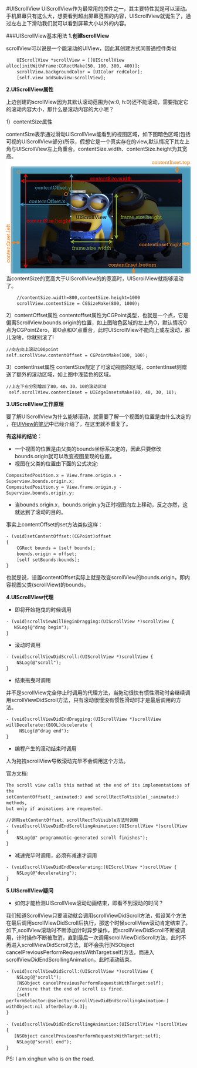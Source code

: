 #UIScrollView
UIScrollView作为最常用的控件之一，其主要特性就是可以滚动。手机屏幕只有这么大，想要看到超出屏幕范围的内容，UIScrollView就诞生了，通过左右上下滑动我们就可以看到屏幕大小以外的内容。

###UIScrollView基本用法
**1.创建scrollView**

scrollView可以说是一个能滚动的UIView，因此其创建方式同普通控件类似
```objc
    UIScrollView *scrollView = [[UIScrollView alloc]initWithFrame:CGRectMake(50, 100, 300, 400)];
    scrollView.backgroundColor = [UIColor redColor];
    [self.view addSubview:scrollView];
```
**2.UIScrollView属性**

上边创建的scrollView因为其默认滚动范围为{w:0, h:0}还不能滚动，需要指定它的滚动内容大小，那什么是滚动内容的大小呢？

1）contentSize属性 
                                                       
contentSize表示通过滑动UIScrollView能看到的视图区域，如下图暗色区域(包括可视的UIScrollView部分)所示，假想它是一个真实存在的view,默认情况下其左上角与UIScrollView左上角重合。contentSize.width、contentSize.height为其宽高。
![](/assets/pic3-1.png)
当contentSize的宽高大于UIScrollView的的宽高时，UIScrollView就能够滚动了。
```objc
    //contentSize.width=800,contentSize.height=1000
    scrollView.contentSize = CGSizeMake(800, 1000);
```
2）contentOffset属性
contentoffset属性为CGPoint类型，也就是一个点，它是偏离ScrollView.bounds.origin的位置，如上图暗色区域的左上角O，默认情况O点为CGPointZero，即O点和O'点重合，此时UIScrollView不能向上或左滚动，那儿没啥，你就别滚了!
```objc
//向左向上滚动100point
self.scrollView.contentOffset = CGPointMake(100, 100);
```

3）contentInset属性
contentSize规定了可滚动视图的区域，contentInset则赠送了额外的滚动区域，如上图中浅蓝色的区域。
```objc
//上左下右分别增加了80，40，30，10的滚动区域
 self.scrollView.contentInset = UIEdgeInsetsMake(80, 40, 30, 10);
```

**3.UIScrollView工作原理**

要了解UIScrollView为什么能够滚动，就需要了解一个视图的位置是由什么决定的
，在[UIView的笔记][1]中已经介绍了，在这里就不重复了。

**有这样的结论：**
 - 一个视图的位置是由父类的bounds坐标系决定的，因此只要修改bounds.origin就可以改变视图呈现的位置。
 - 视图在父类的位置由下面的公式决定:
 
```objc
CompositedPosition.x = View.frame.origin.x - Superview.bounds.origin.x;
CompositedPosition.y = View.frame.origin.y - Superview.bounds.origin.y;

 ```
 
- 当bounds.origin.x，bounds.origin.y为正时视图向左上移动，反之亦然，这就达到了滚动的目的。

事实上contentOffset的set方法类似这样：
```objc
- (void)setContentOffset:(CGPoint)offset
{
    CGRect bounds = [self bounds];
    bounds.origin = offset;
    [self setBounds:bounds];
}
```
也就是说，设置contentOffset实际上就是改变scrollView的bounds.origin，即内容视图父类(scrollView)的bounds。

**4.UIScrollView代理**

- 即将开始拖曳的时候调用

```objc
- (void)scrollViewWillBeginDragging:(UIScrollView *)scrollView {
   NSLog(@"drag begin");
}
```
- 滚动时调用

```objc
- (void)scrollViewDidScroll:(UIScrollView *)scrollView {
    NSLog(@"scroll");
}
```
- 结束拖曳时调用

并不是scrollView完全停止时调用的代理方法，当拖动很快有惯性滑动时会继续调用scrollViewDidScroll方法，只有滚动很慢没有惯性滑动时才是最后调用的方法。

```objc
- (void)scrollViewDidEndDragging:(UIScrollView *)scrollView willDecelerate:(BOOL)decelerate {
     NSLog(@"drag end");
}
```
- 编程产生的滚动结束时调用

人为拖拽scrollView导致滚动完毕不会调用这个方法。

官方文档:
```objc
The scroll view calls this method at the end of its implementations of the
setContentOffset(_:animated:) and scrollRectToVisible(_:animated:) methods, 
but only if animations are requested.
```

```objc
//调用setContentOffset、scrollRectToVisible方法时调用
- (void)scrollViewDidEndScrollingAnimation:(UIScrollView *)scrollView {
    NSLog(@" programmatic-generated scroll finishes");
}
```
- 减速完毕时调用，必须有减速才调用

```objc
- (void)scrollViewDidEndDecelerating:(UIScrollView *)scrollView {
    NSLog(@"decelerating");
}
```

**5.UIScrollView疑问**
- 如何才能检测UIScrollView滚动动画结束，即看不到滚动的时间？

我们知道ScrollView只要滚动就会调用scrollViewDidScroll方法，假设某个方法在最后调用scrollViewDidScroll后执行，那这个时候scrollView滚动肯定结束了。如下,scollView滚动时不断添加计时异步操作，而scrollViewDidScroll不断被调用，计时操作不断被取消，直到最后一次调用scrollViewDidScroll方法，此时不再进入scrollViewDidScroll方法，即不会执行[NSObject cancelPreviousPerformRequestsWithTarget:self]方法，而进入scrollViewDidEndScrollingAnimation，此时滚动结束。
```objc
- (void)scrollViewDidScroll:(UIScrollView *)scrollView {
    NSLog(@"scroll");
    [NSObject cancelPreviousPerformRequestsWithTarget:self];
    //ensure that the end of scroll is fired.
    [self performSelector:@selector(scrollViewDidEndScrollingAnimation:) withObject:nil afterDelay:0.3];
}

- (void)scrollViewDidEndScrollingAnimation:(UIScrollView *)scrollView {
   [NSObject cancelPreviousPerformRequestsWithTarget:self];
    NSLog(@"scroll end");
}

```
PS: I am xinghun who is on the road.

[1]:http://www.jianshu.com/p/4f9a8139d0b3





















